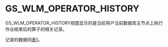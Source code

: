 # GS\_WLM\_OPERATOR\_HISTORY<a name="ZH-CN_TOPIC_0242385920"></a>

GS\_WLM\_OPERATOR\_HISTORY视图显示的是当前用户当前数据库主节点上执行作业结束后的算子的相关记录。

记录的数据同[表1](GS_WLM_OPERATOR_INFO.md#zh-cn_topic_0237122263_zh-cn_topic_0111176227_table85181143511)。

